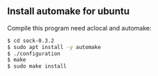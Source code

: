 Install automake for ubuntu
---------------------------

Compile this program need aclocal and automake:

```bash
$ cd sock-0.3.2
$ sudo apt install -y automake
$ ./configuration
$ make
$ sudo make install
```
